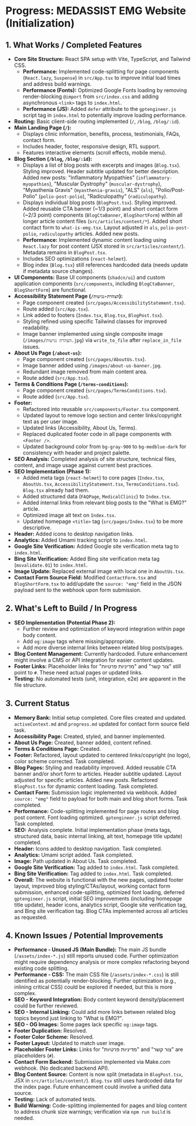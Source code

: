 # Progress: MEDASSIST EMG Website (Initialization)

## 1. What Works / Completed Features
*   **Core Site Structure:** React SPA setup with Vite, TypeScript, and Tailwind CSS.
    *   **Performance:** Implemented code-splitting for page components (`React.lazy`, `Suspense`) in `src/App.tsx` to improve initial load times and address build warnings.
    *   **Performance (Fonts):** Optimized Google Fonts loading by removing render-blocking `@import` from `src/index.css` and adding asynchronous `<link>` tags to `index.html`.
    *   **Performance (JS):** Added `defer` attribute to the `gptengineer.js` script tag in `index.html` to potentially improve loading performance.
*   **Routing:** Basic client-side routing implemented (`/`, `/blog`, `/blog/:id`).
*   **Main Landing Page (`/`):**
    *   Displays clinic information, benefits, process, testimonials, FAQs, contact form.
    *   Includes header, footer, responsive design, RTL support.
    *   Features interactive elements (scroll effects, mobile menu).
*   **Blog Section (`/blog`, `/blog/:id`):**
    *   Displays a list of blog posts with excerpts and images (`Blog.tsx`). Styling improved. Header subtitle updated for better description. Added new posts: "Inflammatory Myopathies" (`inflammatory-myopathies`), "Muscular Dystrophy" (`muscular-dystrophy`), "Myasthenia Gravis" (`myasthenia-gravis`), "ALS" (`als`), "Polio/Post-Polio" (`polio-post-polio`), "Radiculopathy" (`radiculopathy`).
    *   Displays individual blog posts (`BlogPost.tsx`). Styling improved. Added reusable CTA banner (~1/3 point) and short contact form (~2/3 point) components (`BlogCtaBanner`, `BlogShortForm`) within all longer article content files (`src/articles/content/*`). Added short contact form to `what-is-emg.tsx`. Layout adjusted in `als`, `polio-post-polio`, `radiculopathy` articles. Added new posts.
    *   **Performance:** Implemented dynamic content loading using `React.lazy` for post content (JSX stored in `src/articles/content/`). Metadata remains in `BlogPost.tsx`.
    *   Includes SEO optimizations (`react-helmet`).
    *   Blog index (`Blog.tsx`) still references hardcoded data (needs update if metadata source changes).
*   **UI Components:** Base UI components (`shadcn/ui`) and custom application components (`src/components`, including `BlogCtaBanner`, `BlogShortForm`) are functional.
*   **Accessibility Statement Page (`/הצהרת-נגישות`):**
    *   Page component created (`src/pages/AccessibilityStatement.tsx`).
    *   Route added (`src/App.tsx`).
    *   Link added to footers (`Index.tsx`, `Blog.tsx`, `BlogPost.tsx`).
    *   Styling refined using specific Tailwind classes for improved readability.
    *   Image banner implemented using single composite image (`/images/הצהרת נגישות.jpg`) via `write_to_file` after `replace_in_file` issues.
*   **About Us Page (`/about-us`):**
    *   Page component created (`src/pages/AboutUs.tsx`).
    *   Image banner added using `/images/about-us-banner.jpg`.
    *   Redundant image removed from main content area.
    *   Route added (`src/App.tsx`).
*   **Terms & Conditions Page (`/terms-conditions`):**
    *   Page component created (`src/pages/TermsConditions.tsx`).
    *   Route added (`src/App.tsx`).
*   **Footer:**
    *   Refactored into reusable `src/components/Footer.tsx` component.
    *   Updated layout to remove logo section and center links/copyright text as per user image.
    *   Updated links (Accessibility, About Us, Terms).
    *   Replaced duplicated footer code in all page components with `<Footer />`.
    *   Updated background color from `bg-gray-900` to `bg-medblue-dark` for consistency with header and project palette.
*   **SEO Analysis:** Completed analysis of site structure, technical files, content, and image usage against current best practices.
*   **SEO Implementation (Phase 1):**
    *   Added meta tags (`react-helmet`) to core pages (`Index.tsx`, `AboutUs.tsx`, `AccessibilityStatement.tsx`, `TermsConditions.tsx`). `Blog.tsx` already had them.
    *   Added structured data (`FAQPage`, `MedicalClinic`) to `Index.tsx`.
    *   Added internal links from relevant blog posts to the "What is EMG?" article.
    *   Optimized image alt text on `Index.tsx`.
    *   Updated homepage `<title>` tag (`src/pages/Index.tsx`) to be more descriptive.
*   **Header:** Added icons to desktop navigation links.
*   **Analytics:** Added Umami tracking script to `index.html`.
*   **Google Site Verification:** Added Google site verification meta tag to `index.html`.
*   **Bing Site Verification:** Added Bing site verification meta tag (`msvalidate.01`) to `index.html`.
*   **Image Update:** Replaced external image with local one in `AboutUs.tsx`.
*   **Contact Form Source Field:** Modified `ContactForm.tsx` and `BlogShortForm.tsx` to add/update the `source: "emg"` field in the JSON payload sent to the webhook upon form submission.

## 2. What's Left to Build / In Progress
*   **SEO Implementation (Potential Phase 2):**
    *   Further review and optimization of keyword integration within page body content.
    *   Add `og:image` tags where missing/appropriate.
    *   Add more diverse internal links between related blog posts/pages.
*   **Blog Content Management:** Currently hardcoded. Future enhancement might involve a CMS or API integration for easier content updates.
*   **Footer Links:** Placeholder links for "מדיניות פרטיות" and "צור קשר" still point to `#`. These need actual pages or updated links.
*   **Testing:** No automated tests (unit, integration, e2e) are apparent in the file structure.

## 3. Current Status
*   **Memory Bank:** Initial setup completed. Core files created and updated. `activeContext.md` and `progress.md` updated for contact form source field task.
*   **Accessibility Page:** Created, styled, and banner implemented.
*   **About Us Page:** Created, banner added, content refined.
*   **Terms & Conditions Page:** Created.
*   **Footer:** Refactored, layout updated to centered links/copyright (no logo), color scheme corrected. Task completed.
*   **Blog Pages:** Styling and readability improved. Added reusable CTA banner and/or short form to articles. Header subtitle updated. Layout adjusted for specific articles. Added new posts. Refactored `BlogPost.tsx` for dynamic content loading. Task completed.
*   **Contact Form:** Submission logic implemented via webhook. Added `source: "emg"` field to payload for both main and blog short forms. Task completed.
*   **Performance:** Code-splitting implemented for page routes and blog post content. Font loading optimized. `gptengineer.js` script deferred. Task completed.
*   **SEO:** Analysis complete. Initial implementation phase (meta tags, structured data, basic internal linking, alt text, homepage title update) completed.
*   **Header:** Icons added to desktop navigation. Task completed.
*   **Analytics:** Umami script added. Task completed.
*   **Image:** Path updated in About Us. Task completed.
*   **Google Site Verification:** Tag added to `index.html`. Task completed.
*   **Bing Site Verification:** Tag added to `index.html`. Task completed.
*   **Overall:** The website is functional with the new pages, updated footer layout, improved blog styling/CTAs/layout, working contact form submission, enhanced code-splitting, optimized font loading, deferred `gptengineer.js` script, initial SEO improvements (including homepage title update), header icons, analytics script, Google site verification tag, and Bing site verification tag. Blog CTAs implemented across all articles as requested.

## 4. Known Issues / Potential Improvements
*   **Performance - Unused JS (Main Bundle):** The main JS bundle (`/assets/index-*.js`) still reports unused code. Further optimization might require dependency analysis or more complex refactoring beyond existing code splitting.
*   **Performance - CSS:** The main CSS file (`/assets/index-*.css`) is still identified as potentially render-blocking. Further optimization (e.g., inlining critical CSS) could be explored if needed, but this is more complex.
*   **SEO - Keyword Integration:** Body content keyword density/placement could be further reviewed.
*   **SEO - Internal Linking:** Could add more links between related blog topics beyond just linking to "What is EMG?".
*   **SEO - OG Images:** Some pages lack specific `og:image` tags.
*   **Footer Duplication:** Resolved.
*   **Footer Color Scheme:** Resolved.
*   **Footer Layout:** Updated to match user image.
*   **Placeholder Footer Links:** Links for "מדיניות פרטיות" and "צור קשר" are placeholders (`#`).
*   **Contact Form Backend:** Submission implemented via Make.com webhook. (No dedicated backend API).
*   **Blog Content Source:** Content is now split (metadata in `BlogPost.tsx`, JSX in `src/articles/content/`). `Blog.tsx` still uses hardcoded data for the index page. Future enhancement could involve a unified data source.
*   **Testing:** Lack of automated tests.
*   **Build Warning:** Code-splitting implemented for pages and blog content to address chunk size warnings; verification via `npm run build` is needed.
